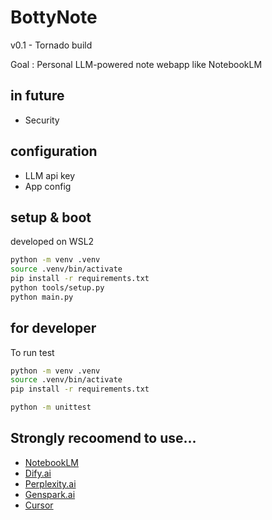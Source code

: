 # BottyNote

v0.1 - Tornado build 

Goal : 
Personal LLM-powered note webapp like NotebookLM


## in future

  * Security


## configuration

  * LLM api key
  * App config


## setup & boot

developed on WSL2

```bash
python -m venv .venv
source .venv/bin/activate
pip install -r requirements.txt
python tools/setup.py
python main.py
```


## for developer

To run test

```bash
python -m venv .venv
source .venv/bin/activate
pip install -r requirements.txt

python -m unittest
```


## Strongly recoomend to use...

  * [NotebookLM](https://notebooklm.google.com/)
  * [Dify.ai](https://dify.ai/)
  * [Perplexity.ai](https://www.perplexity.ai/)
  * [Genspark.ai](https://www.genspark.ai/)
  * [Cursor](https://www.trycursor.com/)




